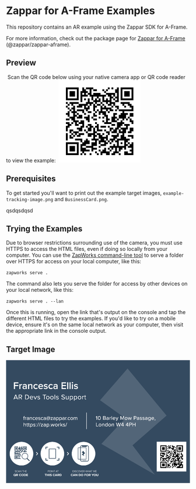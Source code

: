 # Zappar for A-Frame Examples
This repository contains an AR example using the Zappar SDK for A-Frame.

For more information, check out the package page for [Zappar for A-Frame](https://www.npmjs.com/package/@zappar/zappar-aframe) (@zappar/zappar-aframe).

## Preview
​
Scan the QR code below using your native camera app or QR code reader to view the example:
​
![Preview QR Code"](preview-qr-code.png)

## Prerequisites

To get started you'll want to print out the example target images, `example-tracking-image.png` and `BusinessCard.png`.

qsdqsdqsd
## Trying the Examples

Due to browser restrictions surrounding use of the camera, you must use HTTPS to access the HTML files, even if doing so locally from your computer. You can use the [ZapWorks command-line tool](https://www.npmjs.com/package/@zappar/zapworks-cli) to serve a folder over HTTPS for access on your local computer, like this:
```
zapworks serve .
```

The command also lets you serve the folder for access by other devices on your local network, like this:
```
zapworks serve . --lan
```

Once this is running, open the link that's output on the console and tap the different HTML files to try the examples. If you'd like to try on a mobile device, ensure it's on the same local network as your computer, then visit the appropriate link in the console output.

## Target Image
![Target Image](example-tracking-image.png)

